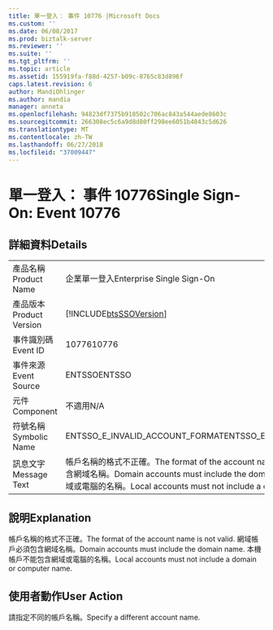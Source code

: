```yaml
---
title: 單一登入： 事件 10776 |Microsoft Docs
ms.custom: ''
ms.date: 06/08/2017
ms.prod: biztalk-server
ms.reviewer: ''
ms.suite: ''
ms.tgt_pltfrm: ''
ms.topic: article
ms.assetid: 155919fa-f88d-4257-b09c-8765c83d896f
caps.latest.revision: 6
author: MandiOhlinger
ms.author: mandia
manager: anneta
ms.openlocfilehash: 94823df7375b918502c706ac843a544aede8603c
ms.sourcegitcommit: 266308ec5c6a9d8d80ff298ee6051b4843c5d626
ms.translationtype: MT
ms.contentlocale: zh-TW
ms.lasthandoff: 06/27/2018
ms.locfileid: "37009447"
---
```

# <a name="single-sign-on-event-10776"></a><span data-ttu-id="f8229-102">單一登入： 事件 10776</span><span class="sxs-lookup"><span data-stu-id="f8229-102">Single Sign-On: Event 10776</span></span>
## <a name="details"></a><span data-ttu-id="f8229-103">詳細資料</span><span class="sxs-lookup"><span data-stu-id="f8229-103">Details</span></span>  
  
|                 |                                                                                                                                                       |
|-----------------|-------------------------------------------------------------------------------------------------------------------------------------------------------|
|  <span data-ttu-id="f8229-104">產品名稱</span><span class="sxs-lookup"><span data-stu-id="f8229-104">Product Name</span></span>   |                                                               <span data-ttu-id="f8229-105">企業單一登入</span><span class="sxs-lookup"><span data-stu-id="f8229-105">Enterprise Single Sign-On</span></span>                                                               |
| <span data-ttu-id="f8229-106">產品版本</span><span class="sxs-lookup"><span data-stu-id="f8229-106">Product Version</span></span> |                                              [!INCLUDE[btsSSOVersion](../includes/btsssoversion-md.md)]                                               |
|    <span data-ttu-id="f8229-107">事件識別碼</span><span class="sxs-lookup"><span data-stu-id="f8229-107">Event ID</span></span>     |                                                                         <span data-ttu-id="f8229-108">10776</span><span class="sxs-lookup"><span data-stu-id="f8229-108">10776</span></span>                                                                         |
|  <span data-ttu-id="f8229-109">事件來源</span><span class="sxs-lookup"><span data-stu-id="f8229-109">Event Source</span></span>   |                                                                        <span data-ttu-id="f8229-110">ENTSSO</span><span class="sxs-lookup"><span data-stu-id="f8229-110">ENTSSO</span></span>                                                                         |
|    <span data-ttu-id="f8229-111">元件</span><span class="sxs-lookup"><span data-stu-id="f8229-111">Component</span></span>    |                                                                          <span data-ttu-id="f8229-112">不適用</span><span class="sxs-lookup"><span data-stu-id="f8229-112">N/A</span></span>                                                                          |
|  <span data-ttu-id="f8229-113">符號名稱</span><span class="sxs-lookup"><span data-stu-id="f8229-113">Symbolic Name</span></span>  |                                                            <span data-ttu-id="f8229-114">ENTSSO_E_INVALID_ACCOUNT_FORMAT</span><span class="sxs-lookup"><span data-stu-id="f8229-114">ENTSSO_E_INVALID_ACCOUNT_FORMAT</span></span>                                                            |
|  <span data-ttu-id="f8229-115">訊息文字</span><span class="sxs-lookup"><span data-stu-id="f8229-115">Message Text</span></span>   | <span data-ttu-id="f8229-116">帳戶名稱的格式不正確。</span><span class="sxs-lookup"><span data-stu-id="f8229-116">The format of the account name is not valid.</span></span> <span data-ttu-id="f8229-117">網域帳戶必須包含網域名稱。</span><span class="sxs-lookup"><span data-stu-id="f8229-117">Domain accounts must include the domain name.</span></span> <span data-ttu-id="f8229-118">本機帳戶不能包含網域或電腦的名稱。</span><span class="sxs-lookup"><span data-stu-id="f8229-118">Local accounts must not include a domain or computer name.</span></span> |
  
## <a name="explanation"></a><span data-ttu-id="f8229-119">說明</span><span class="sxs-lookup"><span data-stu-id="f8229-119">Explanation</span></span>  
 <span data-ttu-id="f8229-120">帳戶名稱的格式不正確。</span><span class="sxs-lookup"><span data-stu-id="f8229-120">The format of the account name is not valid.</span></span> <span data-ttu-id="f8229-121">網域帳戶必須包含網域名稱。</span><span class="sxs-lookup"><span data-stu-id="f8229-121">Domain accounts must include the domain name.</span></span> <span data-ttu-id="f8229-122">本機帳戶不能包含網域或電腦的名稱。</span><span class="sxs-lookup"><span data-stu-id="f8229-122">Local accounts must not include a domain or computer name.</span></span>  
  
## <a name="user-action"></a><span data-ttu-id="f8229-123">使用者動作</span><span class="sxs-lookup"><span data-stu-id="f8229-123">User Action</span></span>  
 <span data-ttu-id="f8229-124">請指定不同的帳戶名稱。</span><span class="sxs-lookup"><span data-stu-id="f8229-124">Specify a different account name.</span></span>